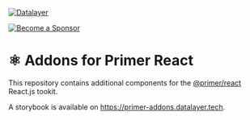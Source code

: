 [![Datalayer](https://assets.datalayer.design/datalayer-25.svg)](https://datalayer.io)

[![Become a Sponsor](https://img.shields.io/static/v1?label=Become%20a%20Sponsor&message=%E2%9D%A4&logo=GitHub&style=flat&color=1ABC9C)](https://github.com/sponsors/datalayer)

# ⚛️ Addons for Primer React

This repository contains additional components for the [@primer/react](https://github.com/primer/react) React.js tookit.

A storybook is available on https://primer-addons.datalayer.tech.

